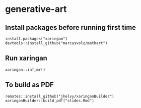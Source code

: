 # generative-art

## Install packages before running first time
```
install.packages("xaringan")
devtools::install_github("marcusvolz/mathart")
```

## Run xaringan
```
xaringan::inf_mr()
```

## To build as PDF
```
remotes::install_github("jhelvy/xaringanBuilder")
xaringanBuilder::build_pdf("slides.Rmd")
```
